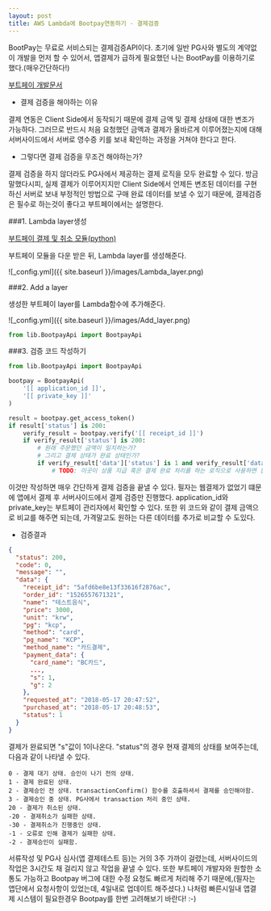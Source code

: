 ```yaml
---
layout: post
title: AWS Lambda에 Bootpay연동하기 - 결제검증
---
```

BootPay는 무료로 서비스되는 결제검증API이다. 
초기에 일반 PG사와 별도의 계약없이 개발을 먼저 할 수 있어서, 앱결제가 급하게 필요했던 나는 BootPay를 이용하기로 했다.(매우간단하다!)

[부트페이 개발문서](https://docs.bootpay.co.kr)

* 결제 검증을 해야하는 이유

결제 연동은 Client Side에서 동작되기 때문에 결제 금액 및 결제 상태에 대한 변조가 가능하다. 
그러므로 반드시 처음 요청했던 금액과 결제가 올바르게 이루어졌는지에 대해 서버사이드에서 서버로 영수증 키를 보내 확인하는 과정을 거쳐야 한다고 한다.

* 그렇다면 결제 검증을 무조건 해야하는가?

결제 검증을 하지 않더라도 PG사에서 제공하는 결제 로직을 모두 완료할 수 있다. 
방금 말했다시피, 실제 결제가 이루어지지만 Client Side에서 언제든 변조된 데이터를 구현하신 서버로 보내 부정적인 방법으로 구매 완료 데이터를 보낼 수 있기 때문에, 
결제검증은 필수로 하는것이 좋다고 부트페이에서는 설명한다.



###1. Lambda layer생성

[부트페이 결제 및 취소 모듈(python)](https://github.com/bootpay/server_python)

부트페이 모듈을 다운 받은 뒤, Lambda layer를 생성해준다.

![_config.yml]({{ site.baseurl }}/images/Lambda_layer.png)



###2. Add a layer

생성한 부트페이 layer를 Lambda함수에 추가해준다.

![_config.yml]({{ site.baseurl }}/images/Add_layer.png)

```py
from lib.BootpayApi import BootpayApi
```


###3. 검증 코드 작성하기

```py
from lib.BootpayApi import BootpayApi

bootpay = BootpayApi(
    '[[ application_id ]]',
    '[[ private_key ]]'
)

result = bootpay.get_access_token()
if result['status'] is 200:
    verify_result = bootpay.verify('[[ receipt_id ]]')
    if verify_result['status'] is 200:
        # 원래 주문했던 금액이 일치하는가?
        # 그리고 결제 상태가 완료 상태인가?
        if verify_result['data']['status'] is 1 and verify_result['data']['price'] is price:
            # TODO: 이곳이 상품 지급 혹은 결제 완료 처리를 하는 로직으로 사용하면 됩니다.
```

이것만 작성하면 매우 간단하게 결제 검증을 끝낼 수 있다. 
필자는 웹결제가 없었기 떄문에 앱에서 결제 후 서버사이드에서 결제 검증만 진행했다. 
application_id와 private_key는 부트페이 관리자에서 확인할 수 있다. 
또한 위 코드와 같이 결제 금액으로 비교를 해주면 되는데, 가격말고도 원하는 다른 데이터를 추가로 비교할 수 도있다.


* 검증결과

```json
{
  "status": 200,
  "code": 0,
  "message": "",
  "data": {
    "receipt_id": "5afd6be8e13f33616f2876ac",
    "order_id": "1526557671321",
    "name": "테스트음식",
    "price": 3000,
    "unit": "krw",
    "pg": "kcp",
    "method": "card",
    "pg_name": "KCP",
    "method_name": "카드결제",
    "payment_data": {
      "card_name": "BC카드",
      ...,
      "s": 1,
      "g": 2
    },
    "requested_at": "2018-05-17 20:47:52",
    "purchased_at": "2018-05-17 20:48:53",
    "status": 1
  }
}
```

결제가 완료되면 "s"값이 1이나온다.
"status"의 경우 현재 결제의 상태를 보여주는데, 다음과 같이 나타낼 수 있다.


```
0 - 결제 대기 상태. 승인이 나기 전의 상태.
1 - 결제 완료된 상태.
2 - 결제승인 전 상태. transactionConfirm() 함수를 호출하셔서 결제를 승인해야함.
3 - 결제승인 중 상태. PG사에서 transaction 처리 중인 상태.
20 - 결제가 취소된 상태.
-20 - 결제취소가 실패한 상태.
-30 - 결제취소가 진행중인 상태.
-1 - 오류로 인해 결제가 실패한 상태.
-2 - 결제승인이 실패함.
```


서류작성 및 PG사 심사(앱 결제테스트 등)는 거의 3주 가까이 걸렸는데, 
서버사이드의 작업은 3시간도 채 걸리지 않고 작업을 끝낼 수 있다.
또한 부트페이 개발자와 원할한 소통도 가능하고 Bootpay 버그에 대한 수정 요청도 빠르게 처리해 주기 때문에,(필자는 앱단에서 요청사항이 있었는데, 4일내로 업데이트 해주셨다.)
나처럼 빠른시일내 앱결제 시스템이 필요한경우 Bootpay를 한번 고려해보기 바란다! :-)
